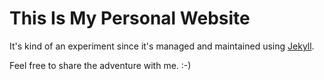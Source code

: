 This Is My Personal Website
===========================

It's kind of an experiment since it's managed and maintained using [Jekyll](http://jekyllrb.com/).

Feel free to share the adventure with me. :-)
